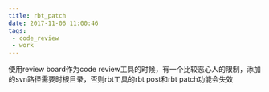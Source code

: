 ```yaml
---
title: rbt_patch
date: 2017-11-06 11:00:46
tags:
 - code_review
 - work
---
```


使用review board作为code review工具的时候，有一个比较恶心人的限制，添加的svn路径需要时根目录，否则rbt工具的rbt post和rbt patch功能会失效
